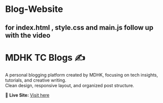 # Blog-Website

## for index.html , style.css and main.js follow up with the video
# MDHK TC Blogs ✍️

A personal blogging platform created by MDHK, focusing on tech insights, tutorials, and creative writing.  
Clean design, responsive layout, and organized post structure.

🔗 **Live Site:** [Visit here](https://001madhankumar.github.io/MDHK-TC-Blogs/)
